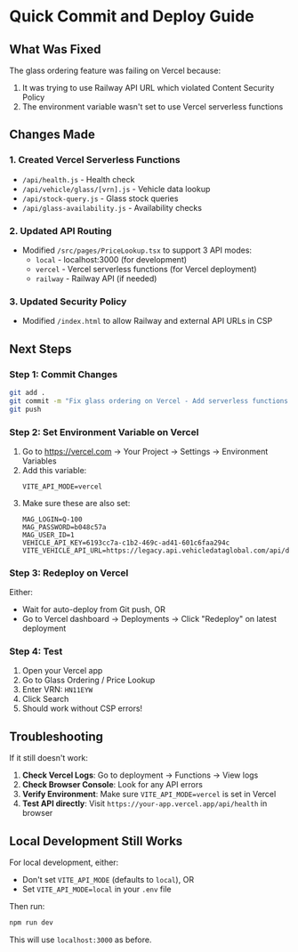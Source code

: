 # Quick Commit and Deploy Guide

## What Was Fixed

The glass ordering feature was failing on Vercel because:
1. It was trying to use Railway API URL which violated Content Security Policy
2. The environment variable wasn't set to use Vercel serverless functions

## Changes Made

### 1. Created Vercel Serverless Functions
- `/api/health.js` - Health check
- `/api/vehicle/glass/[vrn].js` - Vehicle data lookup
- `/api/stock-query.js` - Glass stock queries
- `/api/glass-availability.js` - Availability checks

### 2. Updated API Routing
- Modified `/src/pages/PriceLookup.tsx` to support 3 API modes:
  - `local` - localhost:3000 (for development)
  - `vercel` - Vercel serverless functions (for Vercel deployment)
  - `railway` - Railway API (if needed)

### 3. Updated Security Policy
- Modified `/index.html` to allow Railway and external API URLs in CSP

## Next Steps

### Step 1: Commit Changes

```bash
git add .
git commit -m "Fix glass ordering on Vercel - Add serverless functions and API mode support"
git push
```

### Step 2: Set Environment Variable on Vercel

1. Go to https://vercel.com → Your Project → Settings → Environment Variables
2. Add this variable:
   ```
   VITE_API_MODE=vercel
   ```
3. Make sure these are also set:
   ```
   MAG_LOGIN=Q-100
   MAG_PASSWORD=b048c57a
   MAG_USER_ID=1
   VEHICLE_API_KEY=6193cc7a-c1b2-469c-ad41-601c6faa294c
   VITE_VEHICLE_API_URL=https://legacy.api.vehicledataglobal.com/api/datapackage/VehicleData
   ```

### Step 3: Redeploy on Vercel

Either:
- Wait for auto-deploy from Git push, OR
- Go to Vercel dashboard → Deployments → Click "Redeploy" on latest deployment

### Step 4: Test

1. Open your Vercel app
2. Go to Glass Ordering / Price Lookup
3. Enter VRN: `HN11EYW`
4. Click Search
5. Should work without CSP errors!

## Troubleshooting

If it still doesn't work:

1. **Check Vercel Logs**: Go to deployment → Functions → View logs
2. **Check Browser Console**: Look for any API errors
3. **Verify Environment**: Make sure `VITE_API_MODE=vercel` is set in Vercel
4. **Test API directly**: Visit `https://your-app.vercel.app/api/health` in browser

## Local Development Still Works

For local development, either:
- Don't set `VITE_API_MODE` (defaults to `local`), OR
- Set `VITE_API_MODE=local` in your `.env` file

Then run:
```bash
npm run dev
```

This will use `localhost:3000` as before.

